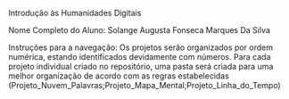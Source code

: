 Introdução às Humanidades Digitais 

Nome Completo do Aluno: Solange Augusta Fonseca Marques Da Silva

Instruções para a navegação: Os projetos serão organizados por ordem numérica, estando identificados devidamente com números. Para cada projeto individual criado no repositório, uma pasta será criada para uma melhor organização de acordo com as regras estabelecidas (Projeto_Nuvem_Palavras;Projeto_Mapa_Mental;Projeto_Linha_do_Tempo)

